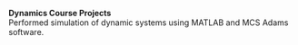 **Dynamics Course Projects** <br />
Performed simulation of dynamic systems using MATLAB and MCS Adams software.
